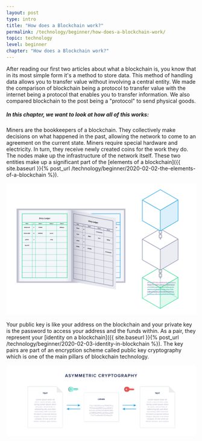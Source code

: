 ```yaml
---
layout: post
type: intro
title: "How does a Blockchain work?"
permalink: /technology/beginner/how-does-a-blockchain-work/
topic: technology
level: beginner
chapter: "How does a Blockchain work?"
---
```


After reading our first two articles about what a blockchain is, you know that in its most simple form it's a method to store data. This method of handling data allows you to transfer value without involving a central entity. We made the comparison of blockchain being a protocol to transfer value with the internet being a protocol that enables you to transfer information. We also compared blockchain to the post being a "protocol" to send physical goods.

##### In this chapter, we want to look at how all of this works:

Miners are the bookkeepers of a blockchain. They collectively make decisions on what happened in the past, allowing the network to come to an agreement on the current state. Miners require special hardware and electricity. In turn, they receive newly created coins for the work they do. The nodes make up the infrastructure of the network itself. These two entities make up a significant part of the [elements of a blockchain]({{ site.baseurl }}{% post_url /technology/beginner/2020-02-02-the-elements-of-a-blockchain %}).

![Book blockchain](/assets/post_files/technology/beginner/blockchain-as-a-data-structure/book_blockchain.jpg)

Your public key is like your address on the blockchain and your private key is the password to access your address and the funds within. As a pair, they represent your [identity on a blockchain]({{ site.baseurl }}{% post_url /technology/beginner/2020-02-03-identity-in-blockchain %}). The key pairs are part of an encryption scheme called public key cryptography which is one of the main pillars of blockchain technology.

![Asymmetric](/assets/post_files/technology/beginner/identity-in-blockchain/asymmetric.png)
